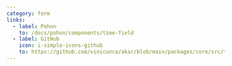 ```yaml
---
category: form
links:
  - label: Pohon
    to: /docs/pohon/components/time-field
  - label: GitHub
    icon: i-simple-icons-github
    to: https://github.com/vinicunca/akar/blob/main/packages/core/src/time-field/index.ts
---
```

